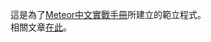 這是為了<a href="http://zhtutorial.meteor.com/" target="_blank">Meteor中文實戰手冊</a>所建立的範立程式。
<br />
相關文章<a href="http://zhtutorial.meteor.com/tag/%E8%87%BA%E5%8C%97%E5%A4%A7%E5%AF%8C%E7%BF%81" target="_blank">在此</a>。